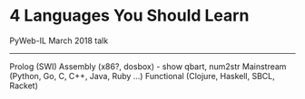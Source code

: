 # 4 Languages You Should Learn

PyWeb-IL March 2018 talk

---

Prolog (SWI)
Assembly (x86?, dosbox) - show qbart, num2str
Mainstream (Python, Go, C, C++, Java, Ruby ...)
Functional (Clojure, Haskell, SBCL, Racket)
